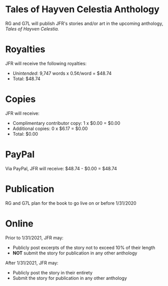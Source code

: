 # Tales of Hayven Celestia Anthology
RG and G7L will publish JFR's stories and/or art in the upcoming anthology, *Tales of Hayven Celestia.*
# Royalties
JFR will receive the following royalties:
* *Unintended*: 9,747 words x 0.5¢/word = $48.74
* Total: $48.74
# Copies
JFR will receive:
* Complimentary contributor copy: 1 x $0.00 = $0.00
* Additional copies: 0 x $6.17 = $0.00
* Total: $0.00
# PayPal
Via PayPal, JFR will receive: $48.74 - $0.00 = $48.74
# Publication
RG and G7L plan for the book to go live on or before 1/31/2020
# Online
Prior to 1/31/2021, JFR may:
* Publicly post excerpts of the story not to exceed 10% of their length
* **NOT** submit the story for publication in any other anthology

After 1/31/2021, JFR may:
* Publicly post the story in their entirety
* Submit the story for publication in any other anthology
